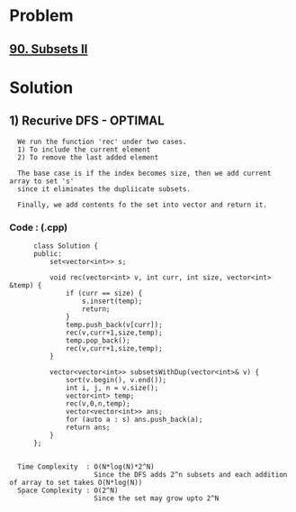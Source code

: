 # Problem

## [90. Subsets II](https://leetcode.com/problems/subsets-ii/)


# Solution 

## 1) Recurive DFS - OPTIMAL

      We run the function 'rec' under two cases.
      1) To include the current element
      2) To remove the last added element
      
      The base case is if the index becomes size, then we add current array to set 's' 
      since it eliminates the dupliicate subsets.
      
      Finally, we add contents fo the set into vector and return it.
      
      
   ### Code : (.cpp)
    
          class Solution {
          public:
              set<vector<int>> s;

              void rec(vector<int> v, int curr, int size, vector<int> &temp) {
                  if (curr == size) {
                      s.insert(temp);
                      return;
                  }
                  temp.push_back(v[curr]);
                  rec(v,curr+1,size,temp);
                  temp.pop_back();
                  rec(v,curr+1,size,temp);
              }

              vector<vector<int>> subsetsWithDup(vector<int>& v) {
                  sort(v.begin(), v.end());
                  int i, j, n = v.size();
                  vector<int> temp;
                  rec(v,0,n,temp);
                  vector<vector<int>> ans;
                  for (auto a : s) ans.push_back(a);
                  return ans;
              }
          };


      Time Complexity  : O(N*log(N)*2^N) 
                         Since the DFS adds 2^n subsets and each addition of array to set takes O(N*log(N))
      Space Complexity : O(2^N)
                         Since the set may grow upto 2^N
